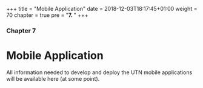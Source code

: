 +++
title = "Mobile Application"
date = 2018-12-03T18:17:45+01:00
weight = 70
chapter = true
pre = "<b>7. </b>"
+++

### Chapter 7

# Mobile Application

All information needed to develop and deploy the UTN mobile applications will be available here (at some point). 